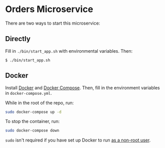 # Orders Microservice 

There are two ways to start this microservice:

## Directly

Fill in `./bin/start_app.sh` with environmental variables. Then:
```
$ ./bin/start_app.sh
```

## Docker

Install [Docker](https://docs.docker.com/get-docker/) and [Docker Compose](https://docs.docker.com/compose/install/).
Then, fill in the environment variables in `docker-compose.yml`.

While in the root of the repo, run:

```bash
sudo docker-compose up -d
```

To stop the container, run:

```bash
sudo docker-compose down
```

`sudo` isn't required if you have set up Docker to run
[as a non-root user](https://docs.docker.com/engine/install/linux-postinstall/).